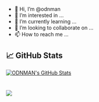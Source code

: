 - 👋 Hi, I’m @odnman
- 👀 I’m interested in ...
- 🌱 I’m currently learning ...
- 💞️ I’m looking to collaborate on ...
- 📫 How to reach me ...

<!---
odnman/odnman is a ✨ special ✨ repository because its `README.md` (this file) appears on your GitHub profile.
You can click the Preview link to take a look at your changes.
--->

## &#x1f4c8; GitHub Stats


<a href="https://github.com/odnman">
  <img align="center" src="https://github-readme-stats.vercel.app/api?username=odnman&count_private=true&show_icons=true&theme=dracula" alt="ODNMAN's GitHub Stats" />
</a>

#

<a href="https://github.com/odnman">
  <img align="center" src="https://github-readme-stats.vercel.app/api/top-langs/?username=odnman&layout=compact&show_icons=true&theme=tokyonight&langs_count=8" />
</a>

